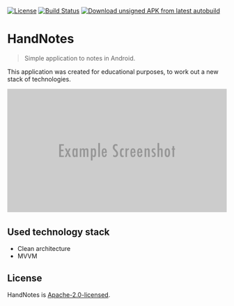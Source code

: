[![License](https://img.shields.io/badge/License-Apache%202.0-yellow.svg)](LICENSE)
[![Build Status](https://travis-ci.org/z0lk1n/HandNotes.svg?branch=master)](https://travis-ci.org/z0lk1n/HandNotes)
[![Download unsigned APK from latest autobuild](https://img.shields.io/badge/APK-autobuild-blue.svg)]()
# HandNotes
> Simple application to notes in Android.

This application was created for educational purposes, to work out a new stack of technologies.

![](header.png)

## Used technology stack
* Clean architecture
* MVVM

## License
HandNotes is [Apache-2.0-licensed](LICENSE).
